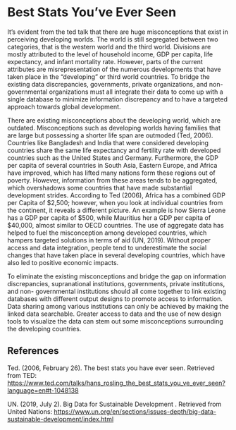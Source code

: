 # Best Stats You’ve Ever Seen

It’s evident from the ted talk that there are huge misconceptions that exist in perceiving developing worlds. The world is still segregated between two categories, that is the western world and the third world. Divisions are mostly attributed to the level of household income, GDP per capita, life expectancy, and infant mortality rate. However, parts of the current attributes are misrepresentation of the numerous developments that have taken place in the “developing” or third world countries. To bridge the existing data discrepancies, governments, private organizations, and non-governmental organizations must all integrate their data to come up with a single database to minimize information discrepancy and to have a targeted approach towards global development.

There are existing misconceptions about the developing world, which are outdated. Misconceptions such as developing worlds having families that are large but possessing a shorter life span are outmoded (Ted, 2006). Countries like Bangladesh and India that were considered developing countries share the same life expectancy and fertility rate with developed countries such as the United States and Germany. Furthermore, the GDP per capita of several countries in South Asia, Eastern Europe, and Africa have improved, which has lifted many nations form these regions out of poverty. However, information from these areas tends to be aggregated, which overshadows some countries that have made substantial development strides. According to Ted (2006), Africa has a combined GDP per Capita of $2,500; however, when you look at individual countries from the continent, it reveals a different picture. An example is how Sierra Leone has a GDP per capita of $500, while Mauritius her a GDP per capita of $40,000, almost similar to OECD countries. The use of aggregate data has helped to fuel the misconception among developed countries, which hampers targeted solutions in terms of aid (UN, 2019). Without proper access and data integration, people tend to underestimate the social changes that have taken place in several developing countries, which have also led to positive economic impacts. 

To eliminate the existing misconceptions and bridge the gap on information discrepancies, supranational institutions, governments, private institutions, and non- governmental institutions should all come together to link existing databases with different output designs to promote access to information. Data sharing among various institutions can only be achieved by making the linked data searchable. Greater access to data and the use of new design tools to visualize the data can stem out some misconceptions surrounding the developing countries.










## References

Ted. (2006, February 26). The best stats you have ever seen. Retrieved from TED: https://www.ted.com/talks/hans_rosling_the_best_stats_you_ve_ever_seen?language=en#t-1048138

UN. (2019, July 2). Big Data for Sustainable Development . Retrieved from United Nations: https://www.un.org/en/sections/issues-depth/big-data-sustainable-development/index.html

